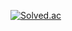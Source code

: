 [![Solved.ac](http://mazassumnida.wtf/api/mini/generate_badge?boj=IronD414)](https://solved.ac/IronD414)
